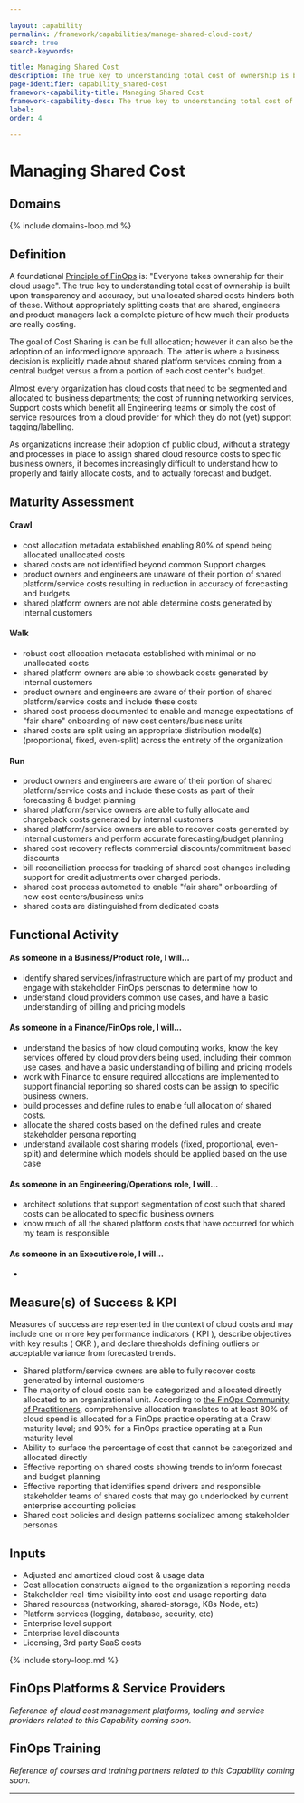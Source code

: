 ```yaml
---

layout: capability
permalink: /framework/capabilities/manage-shared-cloud-cost/
search: true
search-keywords:

title: Managing Shared Cost
description: The true key to understanding total cost of ownership is built upon transparency and accuracy, but unallocated shared costs hinders both of these. Without appropriately splitting costs that are shared, engineers and product managers lack a complete picture of how much their products are really costing.
page-identifier: capability_shared-cost
framework-capability-title: Managing Shared Cost
framework-capability-desc: The true key to understanding total cost of ownership is built upon transparency and accuracy, but unallocated shared costs hinders both of these. Without appropriately splitting costs that are shared, engineers and product managers lack a complete picture of how much their products are really costing.
label:
order: 4

---
```


# Managing Shared Cost

## Domains
<!-- _x-ref to the FinOps Domain(s) to which this Capability corresponds_ -->
{% include domains-loop.md %}


## Definition
A foundational [Principle of FinOps](https://www.finops.org/framework/principles/) is: "Everyone takes ownership for their cloud usage".  The true key to understanding total cost of ownership is built upon transparency and accuracy, but unallocated shared costs hinders both of these. Without appropriately splitting costs that are shared, engineers and product managers lack a complete picture of how much their products are really costing.

The goal of Cost Sharing is can be full allocation; however it can also be the adoption of an informed ignore approach.  The latter is where a business decision is explicitly made about shared platform services coming from a central budget versus a from a portion of each cost center's budget.

Almost every organization has cloud costs that need to be segmented and allocated to business departments; the cost of running networking services, Support costs which benefit all Engineering teams or simply the cost of service resources from a cloud provider for which they do not (yet) support tagging/labelling.

As organizations increase their adoption of public cloud, without a strategy and processes in place to assign shared cloud resource costs to specific business owners, it becomes increasingly difficult to understand how to properly and fairly allocate costs, and to actually forecast and budget.



## Maturity Assessment
#### Crawl
* cost allocation metadata established enabling 80% of spend being allocated  unallocated costs
* shared costs are not identified beyond common Support charges
* product owners and engineers are unaware of their portion of shared platform/service costs resulting in reduction in accuracy of forecasting and budgets
* shared platform owners are not able determine costs generated by internal customers

#### Walk
* robust cost allocation metadata established with minimal or no unallocated costs
* shared platform owners are able to showback costs generated by internal customers
* product owners and engineers are aware of their portion of shared platform/service costs and include these costs
* shared cost process documented to enable and manage expectations of "fair share" onboarding of new cost centers/business units
* shared costs are split using an appropriate distribution model(s) (proportional, fixed, even-split) across the entirety of the organization


#### Run
* product owners and engineers are aware of their portion of shared platform/service costs and include these costs as part of their forecasting & budget planning
* shared platform/service owners are able to fully allocate and chargeback costs generated by internal customers
* shared platform/service owners are able to recover costs generated by internal customers and perform accurate forecasting/budget planning
* shared cost recovery reflects commercial discounts/commitment based discounts
* bill reconciliation process for tracking of shared cost changes including support for credit adjustments over charged periods.
* shared cost process automated to enable "fair share" onboarding of new cost centers/business units
* shared costs are distinguished from dedicated costs




## Functional Activity

#### As someone in a Business/Product role, I will…
* identify shared services/infrastructure which are part of my product and engage with stakeholder FinOps personas to determine how to
* understand cloud providers common use cases, and have a basic understanding of billing and pricing models


#### As someone in a Finance/FinOps role, I will…
* understand the basics of how cloud computing works, know the key services offered by cloud providers being used, including their common use cases, and have a basic understanding of billing and pricing models
* work with Finance to ensure required allocations are implemented to support financial reporting so shared costs can be assign to specific business owners.
* build processes and define rules to enable full allocation of shared costs.
* allocate the shared costs based on the defined rules and create stakeholder persona reporting
* understand available cost sharing models (fixed, proportional, even-split) and determine which models should be applied based on the use case


#### As someone in an Engineering/Operations role, I will...
* architect solutions that support segmentation of cost such that shared costs can be allocated to specific business owners
* know much of all the shared platform costs that have occurred for which my team is responsible


#### As someone in an Executive role, I will…
*


## Measure(s) of Success & KPI
Measures of success are represented in the context of cloud costs and may include one or more key performance indicators ( KPI ), describe objectives with key results ( OKR ), and declare thresholds defining outliers or acceptable variance from forecasted trends.

* Shared platform/service owners are able to fully recover costs generated by internal customers
* The majority of cloud costs can be categorized and allocated directly allocated to an organizational unit.  According to [the FinOps Community of Practitioners](https://data.finops.org/), comprehensive allocation translates to at least 80% of cloud spend is allocated for a FinOps practice operating at a Crawl maturity level; and 90% for a FinOps practice operating at a Run maturity level
* Ability to surface the percentage of cost that cannot be categorized and allocated directly
* Effective reporting on shared costs showing trends to inform forecast and budget planning
* Effective reporting that identifies spend drivers and responsible stakeholder teams of shared costs that may go underlooked by current enterprise accounting policies
* Shared cost policies and design patterns socialized among stakeholder personas





## Inputs
* Adjusted and amortized cloud cost & usage data
* Cost allocation constructs aligned to the organization's reporting needs
* Stakeholder real-time visibility into cost and usage reporting data
* Shared resources (networking, shared-storage, K8s Node, etc)
* Platform services (logging, database, security, etc)
* Enterprise level support
* Enterprise level discounts
* Licensing, 3rd party SaaS costs




<!-- ####### Real World Resources ####### -->

{% include story-loop.md %}


## FinOps Platforms & Service Providers
_Reference of cloud cost management platforms, tooling and service providers related to this Capability coming soon._


## FinOps Training
_Reference of courses and training partners related to this Capability coming soon._

---
